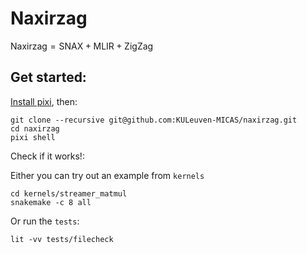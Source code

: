 # Naxirzag

$\text{Naxirzag} = \text{SNAX} + \text{MLIR} + \text{ZigZag}$

## Get started:

[Install pixi](https://pixi.sh), then:
```shell
git clone --recursive git@github.com:KULeuven-MICAS/naxirzag.git
cd naxirzag
pixi shell
```
Check if it works!:

Either you can try out an example from `kernels`
```shell
cd kernels/streamer_matmul
snakemake -c 8 all
```
Or run the `tests`:
```
lit -vv tests/filecheck
```
